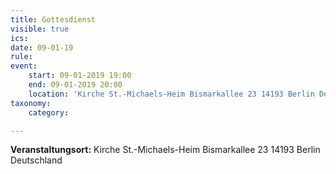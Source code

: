 ```yaml
---
title: Gottesdienst
visible: true
ics: 
date: 09-01-19
rule: 
event:
	start: 09-01-2019 19:00
	end: 09-01-2019 20:00
	location: 'Kirche St.-Michaels-Heim Bismarkallee 23 14193 Berlin Deutschland'
taxonomy:
	category: 

---
```




**Veranstaltungsort:** Kirche St.-Michaels-Heim
Bismarkallee 23
14193 Berlin
Deutschland


